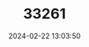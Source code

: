 ---
title: "33261"
category: "Pterocarpus dalbergioides"
draft: false
date: 2024-02-22 13:03:50
languages:
  English: ["Andaman Redwood", "East Indian Mahogany", "Narra", "Vermillion"]
---